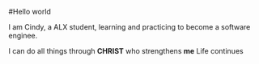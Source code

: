 #Hello world


I am Cindy, a ALX student, learning and practicing to become a software enginee.

I can do all things through **CHRIST** who strengthens **me**
Life continues
